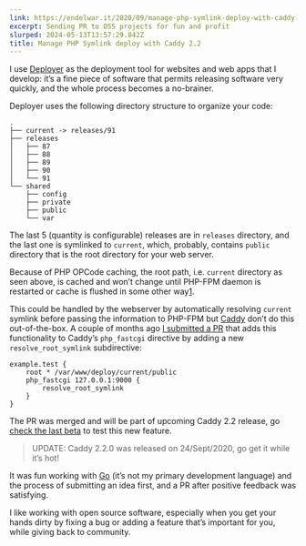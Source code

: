 ```yaml
---
link: https://endelwar.it/2020/09/manage-php-symlink-deploy-with-caddy-2.2/
excerpt: Sending PR to OSS projects for fun and profit
slurped: 2024-05-13T13:57:29.842Z
title: Manage PHP Symlink deploy with Caddy 2.2
---
```


I use [Deployer](https://deployer.org/) as the deployment tool for websites and web apps that I develop: it’s a fine piece of software that permits releasing software very quickly, and the whole process becomes a no-brainer.

Deployer uses the following directory structure to organize your code:

```
.
├── current -> releases/91
├── releases
│   ├── 87
│   ├── 88
│   ├── 89
│   ├── 90
│   └── 91
└── shared
    ├── config
    ├── private
    ├── public
    └── var
```

The last 5 (quantity is configurable) releases are in `releases` directory, and the last one is symlinked to `current`, which, probably, contains `public` directory that is the root directory for your web server.

Because of PHP OPCode caching, the root path, i.e. `current` directory as seen above, is cached and won’t change until PHP-FPM daemon is restarted or cache is flushed in some other way[1](#fn:1).

This could be handled by the webserver by automatically resolving `current` symlink before passing the information to PHP-FPM but [Caddy](https://caddyserver.com/) don’t do this out-of-the-box. A couple of months ago [I submitted a PR](https://github.com/caddyserver/caddy/pull/3587) that adds this functionality to Caddy’s `php_fastcgi` directive by adding a new `resolve_root_symlink` subdirective:

```
example.test {
    root * /var/www/deploy/current/public
    php_fastcgi 127.0.0.1:9000 {
        resolve_root_symlink
    }
}
```

The PR was merged and will be part of upcoming Caddy 2.2 release, go [check the last beta](https://github.com/caddyserver/caddy/releases) to test this new feature.

> UPDATE: Caddy 2.2.0 was released on 24/Sept/2020, go get it while it’s hot!

It was fun working with [Go](https://golang.org/) (it’s not my primary development language) and the process of submitting an idea first, and a PR after positive feedback was satisfying.

I like working with open source software, especially when you get your hands dirty by fixing a bug or adding a feature that’s important for you, while giving back to community.